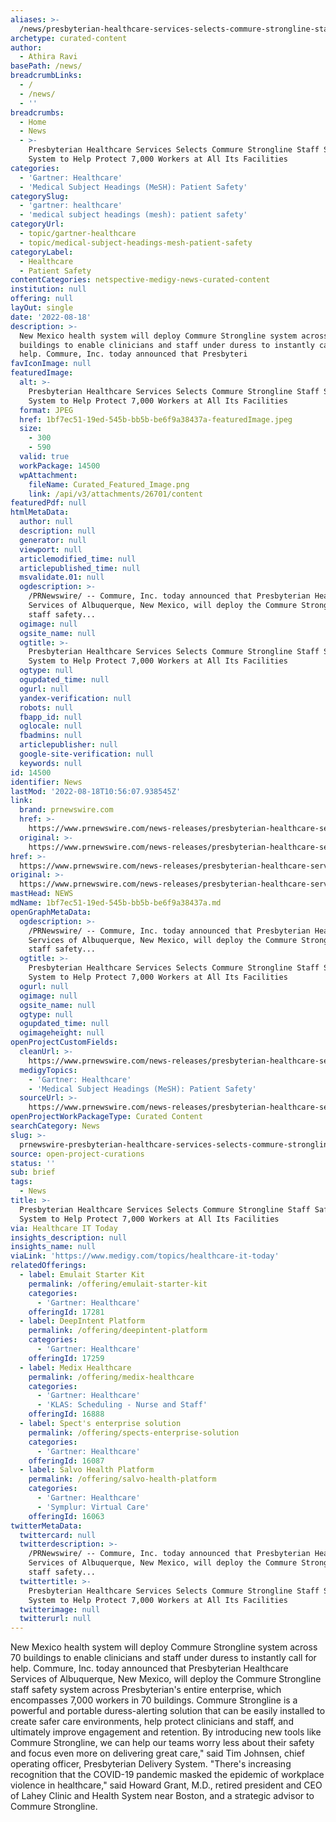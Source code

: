 ```yaml
---
aliases: >-
  /news/presbyterian-healthcare-services-selects-commure-strongline-staff-safety-system-to-help-protect-7-000-workers-at-all-its-facilities
archetype: curated-content
author:
  - Athira Ravi
basePath: /news/
breadcrumbLinks:
  - /
  - /news/
  - ''
breadcrumbs:
  - Home
  - News
  - >-
    Presbyterian Healthcare Services Selects Commure Strongline Staff Safety
    System to Help Protect 7,000 Workers at All Its Facilities
categories:
  - 'Gartner: Healthcare'
  - 'Medical Subject Headings (MeSH): Patient Safety'
categorySlug:
  - 'gartner: healthcare'
  - 'medical subject headings (mesh): patient safety'
categoryUrl:
  - topic/gartner-healthcare
  - topic/medical-subject-headings-mesh-patient-safety
categoryLabel:
  - Healthcare
  - Patient Safety
contentCategories: netspective-medigy-news-curated-content
institution: null
offering: null
layOut: single
date: '2022-08-18'
description: >-
  New Mexico health system will deploy Commure Strongline system across 70
  buildings to enable clinicians and staff under duress to instantly call for
  help. Commure, Inc. today announced that Presbyteri
favIconImage: null
featuredImage:
  alt: >-
    Presbyterian Healthcare Services Selects Commure Strongline Staff Safety
    System to Help Protect 7,000 Workers at All Its Facilities
  format: JPEG
  href: 1bf7ec51-19ed-545b-bb5b-be6f9a38437a-featuredImage.jpeg
  size:
    - 300
    - 590
  valid: true
  workPackage: 14500
  wpAttachment:
    fileName: Curated_Featured_Image.png
    link: /api/v3/attachments/26701/content
featuredPdf: null
htmlMetaData:
  author: null
  description: null
  generator: null
  viewport: null
  articlemodified_time: null
  articlepublished_time: null
  msvalidate.01: null
  ogdescription: >-
    /PRNewswire/ -- Commure, Inc. today announced that Presbyterian Healthcare
    Services of Albuquerque, New Mexico, will deploy the Commure Strongline
    staff safety...
  ogimage: null
  ogsite_name: null
  ogtitle: >-
    Presbyterian Healthcare Services Selects Commure Strongline Staff Safety
    System to Help Protect 7,000 Workers at All Its Facilities
  ogtype: null
  ogupdated_time: null
  ogurl: null
  yandex-verification: null
  robots: null
  fbapp_id: null
  oglocale: null
  fbadmins: null
  articlepublisher: null
  google-site-verification: null
  keywords: null
id: 14500
identifier: News
lastMod: '2022-08-18T10:56:07.938545Z'
link:
  brand: prnewswire.com
  href: >-
    https://www.prnewswire.com/news-releases/presbyterian-healthcare-services-selects-commure-strongline-staff-safety-system-to-help-protect-7-000-workers-at-all-its-facilities-301592675.html
  original: >-
    https://www.prnewswire.com/news-releases/presbyterian-healthcare-services-selects-commure-strongline-staff-safety-system-to-help-protect-7-000-workers-at-all-its-facilities-301592675.html
href: >-
  https://www.prnewswire.com/news-releases/presbyterian-healthcare-services-selects-commure-strongline-staff-safety-system-to-help-protect-7-000-workers-at-all-its-facilities-301592675.html
original: >-
  https://www.prnewswire.com/news-releases/presbyterian-healthcare-services-selects-commure-strongline-staff-safety-system-to-help-protect-7-000-workers-at-all-its-facilities-301592675.html
mastHead: NEWS
mdName: 1bf7ec51-19ed-545b-bb5b-be6f9a38437a.md
openGraphMetaData:
  ogdescription: >-
    /PRNewswire/ -- Commure, Inc. today announced that Presbyterian Healthcare
    Services of Albuquerque, New Mexico, will deploy the Commure Strongline
    staff safety...
  ogtitle: >-
    Presbyterian Healthcare Services Selects Commure Strongline Staff Safety
    System to Help Protect 7,000 Workers at All Its Facilities
  ogurl: null
  ogimage: null
  ogsite_name: null
  ogtype: null
  ogupdated_time: null
  ogimageheight: null
openProjectCustomFields:
  cleanUrl: >-
    https://www.prnewswire.com/news-releases/presbyterian-healthcare-services-selects-commure-strongline-staff-safety-system-to-help-protect-7-000-workers-at-all-its-facilities-301592675.html
  medigyTopics:
    - 'Gartner: Healthcare'
    - 'Medical Subject Headings (MeSH): Patient Safety'
  sourceUrl: >-
    https://www.prnewswire.com/news-releases/presbyterian-healthcare-services-selects-commure-strongline-staff-safety-system-to-help-protect-7-000-workers-at-all-its-facilities-301592675.html
openProjectWorkPackageType: Curated Content
searchCategory: News
slug: >-
  prnewswire-presbyterian-healthcare-services-selects-commure-strongline-staff-safety-system-to-help-protect-7-000-workers-at-all-its-facilities
source: open-project-curations
status: ''
sub: brief
tags:
  - News
title: >-
  Presbyterian Healthcare Services Selects Commure Strongline Staff Safety
  System to Help Protect 7,000 Workers at All Its Facilities
via: Healthcare IT Today
insights_description: null
insights_name: null
viaLink: 'https://www.medigy.com/topics/healthcare-it-today'
relatedOfferings:
  - label: Emulait Starter Kit
    permalink: /offering/emulait-starter-kit
    categories:
      - 'Gartner: Healthcare'
    offeringId: 17281
  - label: DeepIntent Platform
    permalink: /offering/deepintent-platform
    categories:
      - 'Gartner: Healthcare'
    offeringId: 17259
  - label: Medix Healthcare
    permalink: /offering/medix-healthcare
    categories:
      - 'Gartner: Healthcare'
      - 'KLAS: Scheduling - Nurse and Staff'
    offeringId: 16888
  - label: Spect's enterprise solution
    permalink: /offering/spects-enterprise-solution
    categories:
      - 'Gartner: Healthcare'
    offeringId: 16087
  - label: Salvo Health Platform
    permalink: /offering/salvo-health-platform
    categories:
      - 'Gartner: Healthcare'
      - 'Symplur: Virtual Care'
    offeringId: 16063
twitterMetaData:
  twittercard: null
  twitterdescription: >-
    /PRNewswire/ -- Commure, Inc. today announced that Presbyterian Healthcare
    Services of Albuquerque, New Mexico, will deploy the Commure Strongline
    staff safety...
  twittertitle: >-
    Presbyterian Healthcare Services Selects Commure Strongline Staff Safety
    System to Help Protect 7,000 Workers at All Its Facilities
  twitterimage: null
  twitterurl: null
---
```

<p>New Mexico health system will deploy Commure Strongline system across 70 buildings to enable clinicians and staff under duress to instantly call for help. Commure, Inc. today announced that Presbyterian Healthcare Services of Albuquerque, New Mexico, will deploy the Commure Strongline staff safety system across Presbyterian's entire enterprise, which encompasses 7,000 workers in 70 buildings.
Commure Strongline is a powerful and portable duress-alerting solution that can be easily installed to create safer care environments, help protect clinicians and staff, and ultimately improve engagement and retention.
By introducing new tools like Commure Strongline, we can help our teams worry less about their safety and focus even more on delivering great care," said Tim Johnsen, chief operating officer, Presbyterian Delivery System.
"There's increasing recognition that the COVID-19 pandemic masked the epidemic of workplace violence in healthcare," said Howard Grant, M.D., retired president and CEO of Lahey Clinic and Health System near Boston, and a strategic advisor to Commure Strongline.</p>